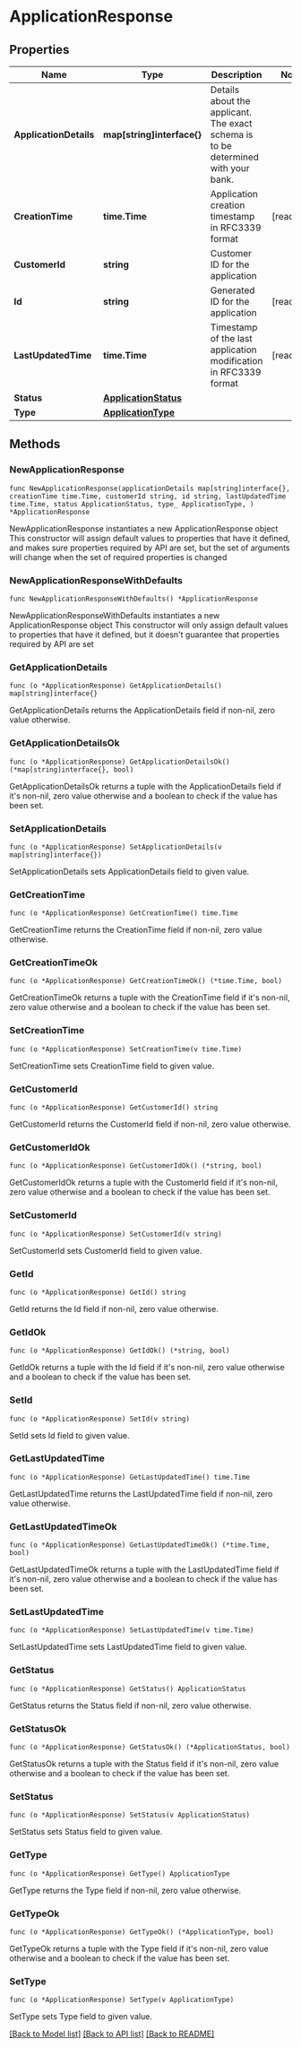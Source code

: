 # ApplicationResponse

## Properties

Name | Type | Description | Notes
------------ | ------------- | ------------- | -------------
**ApplicationDetails** | **map[string]interface{}** | Details about the applicant. The exact schema is to be determined with your bank. | 
**CreationTime** | **time.Time** | Application creation timestamp in RFC3339 format | [readonly] 
**CustomerId** | **string** | Customer ID for the application | 
**Id** | **string** | Generated ID for the application | [readonly] 
**LastUpdatedTime** | **time.Time** | Timestamp of the last application modification in RFC3339 format | [readonly] 
**Status** | [**ApplicationStatus**](ApplicationStatus.md) |  | 
**Type** | [**ApplicationType**](ApplicationType.md) |  | 

## Methods

### NewApplicationResponse

`func NewApplicationResponse(applicationDetails map[string]interface{}, creationTime time.Time, customerId string, id string, lastUpdatedTime time.Time, status ApplicationStatus, type_ ApplicationType, ) *ApplicationResponse`

NewApplicationResponse instantiates a new ApplicationResponse object
This constructor will assign default values to properties that have it defined,
and makes sure properties required by API are set, but the set of arguments
will change when the set of required properties is changed

### NewApplicationResponseWithDefaults

`func NewApplicationResponseWithDefaults() *ApplicationResponse`

NewApplicationResponseWithDefaults instantiates a new ApplicationResponse object
This constructor will only assign default values to properties that have it defined,
but it doesn't guarantee that properties required by API are set

### GetApplicationDetails

`func (o *ApplicationResponse) GetApplicationDetails() map[string]interface{}`

GetApplicationDetails returns the ApplicationDetails field if non-nil, zero value otherwise.

### GetApplicationDetailsOk

`func (o *ApplicationResponse) GetApplicationDetailsOk() (*map[string]interface{}, bool)`

GetApplicationDetailsOk returns a tuple with the ApplicationDetails field if it's non-nil, zero value otherwise
and a boolean to check if the value has been set.

### SetApplicationDetails

`func (o *ApplicationResponse) SetApplicationDetails(v map[string]interface{})`

SetApplicationDetails sets ApplicationDetails field to given value.


### GetCreationTime

`func (o *ApplicationResponse) GetCreationTime() time.Time`

GetCreationTime returns the CreationTime field if non-nil, zero value otherwise.

### GetCreationTimeOk

`func (o *ApplicationResponse) GetCreationTimeOk() (*time.Time, bool)`

GetCreationTimeOk returns a tuple with the CreationTime field if it's non-nil, zero value otherwise
and a boolean to check if the value has been set.

### SetCreationTime

`func (o *ApplicationResponse) SetCreationTime(v time.Time)`

SetCreationTime sets CreationTime field to given value.


### GetCustomerId

`func (o *ApplicationResponse) GetCustomerId() string`

GetCustomerId returns the CustomerId field if non-nil, zero value otherwise.

### GetCustomerIdOk

`func (o *ApplicationResponse) GetCustomerIdOk() (*string, bool)`

GetCustomerIdOk returns a tuple with the CustomerId field if it's non-nil, zero value otherwise
and a boolean to check if the value has been set.

### SetCustomerId

`func (o *ApplicationResponse) SetCustomerId(v string)`

SetCustomerId sets CustomerId field to given value.


### GetId

`func (o *ApplicationResponse) GetId() string`

GetId returns the Id field if non-nil, zero value otherwise.

### GetIdOk

`func (o *ApplicationResponse) GetIdOk() (*string, bool)`

GetIdOk returns a tuple with the Id field if it's non-nil, zero value otherwise
and a boolean to check if the value has been set.

### SetId

`func (o *ApplicationResponse) SetId(v string)`

SetId sets Id field to given value.


### GetLastUpdatedTime

`func (o *ApplicationResponse) GetLastUpdatedTime() time.Time`

GetLastUpdatedTime returns the LastUpdatedTime field if non-nil, zero value otherwise.

### GetLastUpdatedTimeOk

`func (o *ApplicationResponse) GetLastUpdatedTimeOk() (*time.Time, bool)`

GetLastUpdatedTimeOk returns a tuple with the LastUpdatedTime field if it's non-nil, zero value otherwise
and a boolean to check if the value has been set.

### SetLastUpdatedTime

`func (o *ApplicationResponse) SetLastUpdatedTime(v time.Time)`

SetLastUpdatedTime sets LastUpdatedTime field to given value.


### GetStatus

`func (o *ApplicationResponse) GetStatus() ApplicationStatus`

GetStatus returns the Status field if non-nil, zero value otherwise.

### GetStatusOk

`func (o *ApplicationResponse) GetStatusOk() (*ApplicationStatus, bool)`

GetStatusOk returns a tuple with the Status field if it's non-nil, zero value otherwise
and a boolean to check if the value has been set.

### SetStatus

`func (o *ApplicationResponse) SetStatus(v ApplicationStatus)`

SetStatus sets Status field to given value.


### GetType

`func (o *ApplicationResponse) GetType() ApplicationType`

GetType returns the Type field if non-nil, zero value otherwise.

### GetTypeOk

`func (o *ApplicationResponse) GetTypeOk() (*ApplicationType, bool)`

GetTypeOk returns a tuple with the Type field if it's non-nil, zero value otherwise
and a boolean to check if the value has been set.

### SetType

`func (o *ApplicationResponse) SetType(v ApplicationType)`

SetType sets Type field to given value.



[[Back to Model list]](../README.md#documentation-for-models) [[Back to API list]](../README.md#documentation-for-api-endpoints) [[Back to README]](../README.md)


